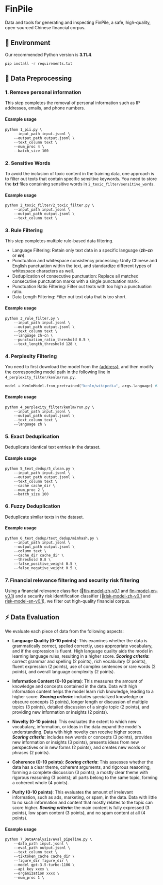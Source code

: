 # FinPile
Data and tools for generating and inspecting FinPile, a safe, high-quality, open-sourced Chinese financial corpus.

## 🌟 Environment
Our recommended Python version is **3.11.4**. 
```
pip install -r requirements.txt
```

## 🧩 Data Preprocessing

### 1. Remove personal information
This step completes the removal of personal information such as IP addresses, emails, and phone numbers.
#### Example usage
```
python 1_pii.py \
    --input_path input.jsonl \
    --output_path output.jsonl \
    --text_column text \
    --num_proc 4 \
    --batch_size 100
```

### 2. Sensitive Words
To avoid the inclusion of toxic content in the training data, one approach is to filter out texts that contain specific sensitive keywords. You need to store the ***txt*** files containing sensitive words in `2_toxic_filter/sensitive_words`.
#### Example usage
```
python 2_toxic_filter/2_toxic_filter.py \
    --input_path input.jsonl \
    --output_path output.jsonl \
    --text_column text \
```

### 3. Rule Filtering
This step completes multiple rule-based data filtering.
- Language Filtering: Retain only text data in a specific language (***zh-cn*** or ***en***).
- Punctuation and whitespace consistency processing: Unify Chinese and English punctuation within the text, and standardize different types of whitespace characters as well.
- Deduplication of consecutive punctuation: Replace all matched consecutive punctuation marks with a single punctuation mark.
- Punctuation Ratio Filtering: Filter out texts with too high a punctuation ratio.
- Data Length Filtering: Filter out text data that is too short.
#### Example usage
```
python 3_rule_filter.py \
    --input_path input.jsonl \
    --output_path output.jsonl \
    --text_column text \
    --language zh-cn \
    --punctuation_ratio_threshold 0.5 \
    --text_length_threshold 128 \
```

### 4. Perplexity Filtering
You need to first download the model from the [(address)](https://huggingface.co/edugp/kenlm), and then modify the corresponding model path in the following line in `4_perplexity_filter/kenlm/run.py`.
```python
model = KenlmModel.from_pretrained("kenlm/wikipedia", args.language) #language = zh or en
```
#### Example usage
```
python 4_perplexity_filter/kenlm/run.py \
    --input_path input.jsonl \
    --output_path output.jsonl \
    --text_column text \
    --language zh \
```

### 5. Exact Deduplication
Deduplicate identical text entries in the dataset.
#### Example usage
```
python 5_text_dedup/5_clean.py \
    --input_path input.jsonl \
    --output_path output.jsonl \
    --text_column text \
    --cache cache_dir \
    --num_proc 2 \
    --batch_size 100
```

### 6. Fuzzy Deduplication
Deduplicate similar texts in the dataset.
#### Example usage
```
python 6_text_dedup/text_dedup/minhash.py \
    --input_path input.jsonl \
    --output_path output.jsonl \
    --column text \
    --cache_dir cache_dir \
    --threshold 0.8 \
    --false_positive_weight 0.5 \
    --false_negative_weight 0.5 \
```

### 7. Financial relevance filtering and security risk filtering
Using a financial relevance classifier (🤗[fin-model-zh-v0.1](https://huggingface.co/HIT-TMG/fin-model-zh-v0.1) and [fin-model-en-v0.1](https://huggingface.co/HIT-TMG/fin-model-en-v0.1)) and a security risk identification classifier (🤗[risk-model-zh-v0.1](https://huggingface.co/HIT-TMG/risk-model-zh-v0.1) and [risk-model-en-v0.1](https://huggingface.co/HIT-TMG/risk-model-en-v0.1)), we filter out high-quality financial corpus.



## ⚡️ Data Evaluation
We evaluate each piece of data from the following aspects:
- **Language Quality (0-10 points)**: This examines whether the data is grammatically correct, spelled correctly, uses appropriate vocabulary, and if the expression is fluent. High language quality aids the model in learning language rules, resulting in a higher score. ***Scoring criteria***: correct grammar and spelling (2 points), rich vocabulary (2 points), fluent expression (2 points), use of complex sentences or rare words (2 points), and overall language complexity (2 points).

- **Information Content (0-10 points)**: This measures the amount of knowledge and concepts contained in the data. Data with high information content helps the model learn rich knowledge, leading to a higher score. ***Scoring criteria***: includes specialized knowledge or obscure concepts (3 points), longer length or discussion of multiple topics (3 points), detailed discussion of a single topic (2 points), and providing new information or insights (2 points).

- **Novelty (0-10 points)**: This evaluates the extent to which new vocabulary, information, or ideas in the data expand the model's understanding. Data with high novelty can receive higher scores. ***Scoring criteria***: includes new words or concepts (3 points), provides new information or insights (3 points), presents ideas from new perspectives or in new forms (2 points), and creates new words or phrases (2 points).

- **Coherence (0-10 points)**: ***Scoring criteria***: This assesses whether the data has a clear theme, coherent arguments, and rigorous reasoning, forming a complete discussion (3 points); a mostly clear theme with rigorous reasoning (3 points); all parts belong to the same topic, forming a coherent whole (4 points).

- **Purity (0-10 points)**: This evaluates the amount of irrelevant information, such as ads, marketing, or spam, in the data. Data with little to no such information and content that mostly relates to the topic can score higher. ***Scoring criteria***: the main content is fully expressed (3 points), low spam content (3 points), and no spam content at all (4 points).

#### Example usage
```
python 7_DataAnalysis/eval_pipeline.py \
    --data_path input.jsonl \
    --eval_path output.jsonl \
    --text_column text \
    --tiktoken_cache cache_dir \
    --figure_dir figure_dir \
    --model gpt-3.5-turbo-1106 \
    --api_key xxxx \
    --organization xxxx \
    --num_proc 1 \
```

